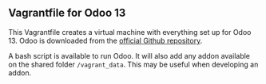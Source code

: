 Vagrantfile for Odoo 13
---

This Vagrantfile creates a virtual machine with everything set up for Odoo 13.
Odoo is downloaded from the [official Github repository](https://github.com/odoo/odoo).

A bash script is available to run Odoo.
It will also add any addon available on the shared folder `/vagrant_data`.
This may be useful when developing an addon.
